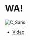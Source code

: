 # WA!
![C_Sans](https://github.com/user-attachments/assets/a4ff15dd-774a-4da9-a6dc-d7c47a32a191)
- [Video](https://youtu.be/uMsJpGDBpPM)
